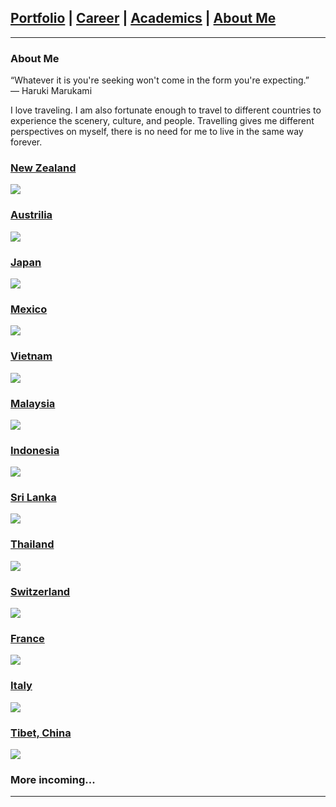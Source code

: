 ## [Portfolio](https://yizhuowu.github.io/) | [Career](https://yizhuowu.github.io/career) | [Academics](https://yizhuowu.github.io/academics) | [About Me](https://yizhuowu.github.io/about)
---

### About Me

“Whatever it is you're seeking won't come in the form you're expecting.”<br>
― Haruki Marukami<br>

I love traveling. I am also fortunate enough to travel to different countries to experience the scenery, culture, and people. Travelling gives me different perspectives on myself, there is no need for me to live in the same way forever.<br>

### [New Zealand](https://yizhuowu.github.io/travel)
<img src="images/travel/nz_1.png"/>

### [Austrilia](https://yizhuowu.github.io/travel)
<img src="images/travel/Austrilia/au_1.png"/>

### [Japan](https://yizhuowu.github.io/travel)
<img src="images/travel/Japan/j1.png"/>

### [Mexico](https://yizhuowu.github.io/travel)
<img src="images/travel/Mexico/logo.png"/>

### [Vietnam](https://yizhuowu.github.io/travel)
<img src="images/travel/Vietnam/1.png"/>

### [Malaysia](https://yizhuowu.github.io/travel)
<img src="images/travel/Mexico/logo.png"/>

### [Indonesia](https://yizhuowu.github.io/travel)
<img src="images/travel/Mexico/logo.png"/>

### [Sri Lanka](https://yizhuowu.github.io/travel)
<img src="images/travel/Sri_Lanka/sl_1.png"/>

### [Thailand](https://yizhuowu.github.io/travel)
<img src="images/travel/Thailand/1.png"/>

### [Switzerland](https://yizhuowu.github.io/travel)
<img src="images/travel/Switzerland/1.png"/>

### [France](https://yizhuowu.github.io/travel)
<img src="images/travel/France/1.png"/>

### [Italy](https://yizhuowu.github.io/travel)
<img src="images/travel/Italy/1.png"/>

### [Tibet, China](https://yizhuowu.github.io/travel)
<img src="images/travel/Tibet/t1.png"/>

### More incoming...
---